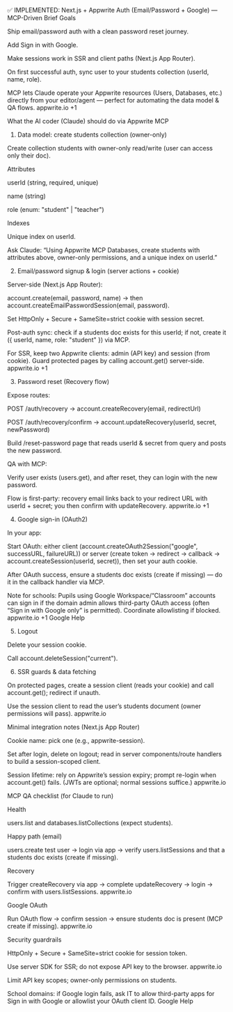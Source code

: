 ✅ IMPLEMENTED: Next.js + Appwrite Auth (Email/Password + Google) — MCP-Driven Brief
Goals

Ship email/password auth with a clean password reset journey.

Add Sign in with Google.

Make sessions work in SSR and client paths (Next.js App Router).

On first successful auth, sync user to your students collection (userId, name, role).

MCP lets Claude operate your Appwrite resources (Users, Databases, etc.) directly from your editor/agent — perfect for automating the data model & QA flows. 
appwrite.io
+1

What the AI coder (Claude) should do via Appwrite MCP
1) Data model: create students collection (owner-only)

Create collection students with owner-only read/write (user can access only their doc).

Attributes

userId (string, required, unique)

name (string)

role (enum: "student" | "teacher")

Indexes

Unique index on userId.

Ask Claude: “Using Appwrite MCP Databases, create students with attributes above, owner-only permissions, and a unique index on userId.”

2) Email/password signup & login (server actions + cookie)

Server-side (Next.js App Router):

account.create(email, password, name) → then account.createEmailPasswordSession(email, password).

Set HttpOnly + Secure + SameSite=strict cookie with session secret.

Post-auth sync: check if a students doc exists for this userId; if not, create it ({ userId, name, role: "student" }) via MCP.

For SSR, keep two Appwrite clients: admin (API key) and session (from cookie). Guard protected pages by calling account.get() server-side. 
appwrite.io
+1

3) Password reset (Recovery flow)

Expose routes:

POST /auth/recovery → account.createRecovery(email, redirectUrl)

POST /auth/recovery/confirm → account.updateRecovery(userId, secret, newPassword)

Build /reset-password page that reads userId & secret from query and posts the new password.

QA with MCP:

Verify user exists (users.get), and after reset, they can login with the new password.

Flow is first-party: recovery email links back to your redirect URL with userId + secret; you then confirm with updateRecovery. 
appwrite.io
+1

4) Google sign-in (OAuth2)

In your app:

Start OAuth: either client (account.createOAuth2Session("google", successURL, failureURL)) or server (create token → redirect → callback → account.createSession(userId, secret)), then set your auth cookie.

After OAuth success, ensure a students doc exists (create if missing) — do it in the callback handler via MCP.

Note for schools: Pupils using Google Workspace/“Classroom” accounts can sign in if the domain admin allows third-party OAuth access (often “Sign in with Google only” is permitted). Coordinate allowlisting if blocked. 
appwrite.io
+1
Google Help

5) Logout

Delete your session cookie.

Call account.deleteSession("current").

6) SSR guards & data fetching

On protected pages, create a session client (reads your cookie) and call account.get(); redirect if unauth.

Use the session client to read the user’s students document (owner permissions will pass). 
appwrite.io

Minimal integration notes (Next.js App Router)

Cookie name: pick one (e.g., appwrite-session).

Set after login, delete on logout; read in server components/route handlers to build a session-scoped client.

Session lifetime: rely on Appwrite’s session expiry; prompt re-login when account.get() fails. (JWTs are optional; normal sessions suffice.) 
appwrite.io

MCP QA checklist (for Claude to run)

Health

users.list and databases.listCollections (expect students).

Happy path (email)

users.create test user → login via app → verify users.listSessions and that a students doc exists (create if missing).

Recovery

Trigger createRecovery via app → complete updateRecovery → login → confirm with users.listSessions. 
appwrite.io

Google OAuth

Run OAuth flow → confirm session → ensure students doc is present (MCP create if missing). 
appwrite.io

Security guardrails

HttpOnly + Secure + SameSite=strict cookie for session token.

Use server SDK for SSR; do not expose API key to the browser. 
appwrite.io

Limit API key scopes; owner-only permissions on students.

School domains: if Google login fails, ask IT to allow third-party apps for Sign in with Google or allowlist your OAuth client ID. 
Google Help
